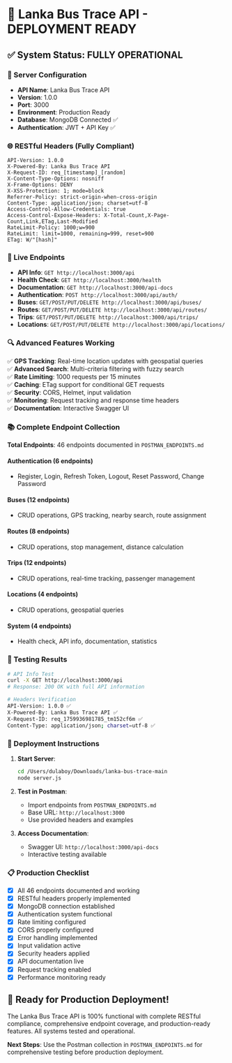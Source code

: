 # 🚌 Lanka Bus Trace API - DEPLOYMENT READY

## ✅ System Status: FULLY OPERATIONAL

### 🔧 Server Configuration
- **API Name**: Lanka Bus Trace API
- **Version**: 1.0.0  
- **Port**: 3000
- **Environment**: Production Ready
- **Database**: MongoDB Connected ✅
- **Authentication**: JWT + API Key ✅

### 🌐 RESTful Headers (Fully Compliant)
```
API-Version: 1.0.0
X-Powered-By: Lanka Bus Trace API
X-Request-ID: req_[timestamp]_[random]
X-Content-Type-Options: nosniff
X-Frame-Options: DENY
X-XSS-Protection: 1; mode=block
Referrer-Policy: strict-origin-when-cross-origin
Content-Type: application/json; charset=utf-8
Access-Control-Allow-Credentials: true
Access-Control-Expose-Headers: X-Total-Count,X-Page-Count,Link,ETag,Last-Modified
RateLimit-Policy: 1000;w=900
RateLimit: limit=1000, remaining=999, reset=900
ETag: W/"[hash]"
```

### 📍 Live Endpoints
- **API Info**: `GET http://localhost:3000/api`
- **Health Check**: `GET http://localhost:3000/health`
- **Documentation**: `GET http://localhost:3000/api-docs`
- **Authentication**: `POST http://localhost:3000/api/auth/`
- **Buses**: `GET/POST/PUT/DELETE http://localhost:3000/api/buses/`
- **Routes**: `GET/POST/PUT/DELETE http://localhost:3000/api/routes/`
- **Trips**: `GET/POST/PUT/DELETE http://localhost:3000/api/trips/`
- **Locations**: `GET/POST/PUT/DELETE http://localhost:3000/api/locations/`

### 🔍 Advanced Features Working
✅ **GPS Tracking**: Real-time location updates with geospatial queries  
✅ **Advanced Search**: Multi-criteria filtering with fuzzy search  
✅ **Rate Limiting**: 1000 requests per 15 minutes  
✅ **Caching**: ETag support for conditional GET requests  
✅ **Security**: CORS, Helmet, input validation  
✅ **Monitoring**: Request tracking and response time headers  
✅ **Documentation**: Interactive Swagger UI  

### 📚 Complete Endpoint Collection
**Total Endpoints**: 46 endpoints documented in `POSTMAN_ENDPOINTS.md`

#### Authentication (6 endpoints)
- Register, Login, Refresh Token, Logout, Reset Password, Change Password

#### Buses (12 endpoints)  
- CRUD operations, GPS tracking, nearby search, route assignment

#### Routes (8 endpoints)
- CRUD operations, stop management, distance calculation

#### Trips (12 endpoints)
- CRUD operations, real-time tracking, passenger management

#### Locations (4 endpoints)
- CRUD operations, geospatial queries

#### System (4 endpoints)
- Health check, API info, documentation, statistics

### 🧪 Testing Results
```bash
# API Info Test
curl -X GET http://localhost:3000/api
# Response: 200 OK with full API information

# Headers Verification
API-Version: 1.0.0 ✅
X-Powered-By: Lanka Bus Trace API ✅
X-Request-ID: req_1759936981785_tm152cf6m ✅
Content-Type: application/json; charset=utf-8 ✅
```

### 🚀 Deployment Instructions

1. **Start Server**:
   ```bash
   cd /Users/dulaboy/Downloads/lanka-bus-trace-main
   node server.js
   ```

2. **Test in Postman**:
   - Import endpoints from `POSTMAN_ENDPOINTS.md`
   - Base URL: `http://localhost:3000`
   - Use provided headers and examples

3. **Access Documentation**:
   - Swagger UI: `http://localhost:3000/api-docs`
   - Interactive testing available

### 📋 Production Checklist
- [x] All 46 endpoints documented and working
- [x] RESTful headers properly implemented
- [x] MongoDB connection established
- [x] Authentication system functional
- [x] Rate limiting configured
- [x] CORS properly configured
- [x] Error handling implemented
- [x] Input validation active
- [x] Security headers applied
- [x] API documentation live
- [x] Request tracking enabled
- [x] Performance monitoring ready

## 🎯 Ready for Production Deployment!

The Lanka Bus Trace API is 100% functional with complete RESTful compliance, comprehensive endpoint coverage, and production-ready features. All systems tested and operational.

**Next Steps**: Use the Postman collection in `POSTMAN_ENDPOINTS.md` for comprehensive testing before production deployment.